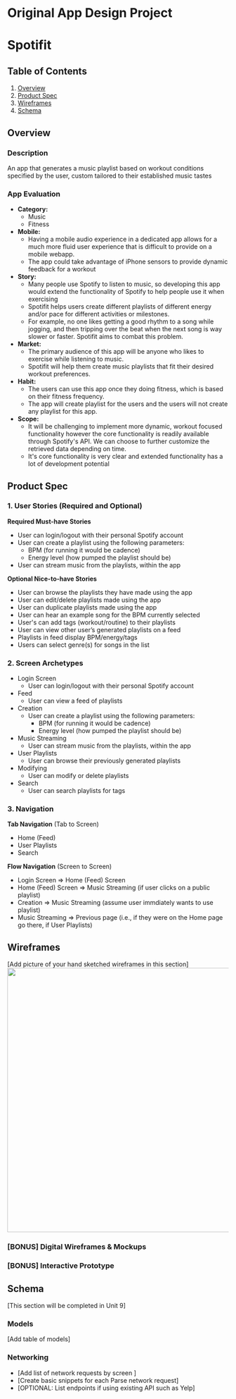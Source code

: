 Original App Design Project
===

# Spotifit

## Table of Contents
1. [Overview](#Overview)
1. [Product Spec](#Product-Spec)
1. [Wireframes](#Wireframes)
2. [Schema](#Schema)

## Overview
### Description
An app that generates a music playlist based on workout conditions specified by the user, custom tailored to their established music tastes

### App Evaluation
- **Category:** 
    - Music
    - Fitness
- **Mobile:**
    - Having a mobile audio experience in a dedicated app allows for a much more fluid user experience that is difficult to provide on a mobile webapp.
    - The app could take advantage of iPhone sensors to provide dynamic feedback for a workout
- **Story:**
    - Many people use Spotify to listen to music, so developing this app would extend the functionality of Spotify to help people use it when exercising
    - Spotifit helps users create different playlists of different energy and/or pace for different activities or milestones.
    - For example, no one likes getting a good rhythm to a song while jogging, and then tripping over the beat when the next song is way slower or faster. Spotifit aims to combat this problem.
- **Market:** 
    - The primary audience of this app will be anyone who likes to exercise while listening to music.
    - Spotifit will help them create music playlists that fit their desired workout preferences.
- **Habit:**
    - The users can use this app once they doing fitness, which is based on their fitness frequency. 
    - The app will create playlist for the users and the users will not create any playlist for this app. 
- **Scope:**
    - It will be challenging to implement more dynamic, workout focused functionality however the core functionality is readily available through Spotify's API. We can choose to further customize the retrieved data depending on time.
    - It's core functionality is very clear and extended functionality has a lot of development potential

## Product Spec

### 1. User Stories (Required and Optional)

**Required Must-have Stories**
* User can login/logout with their personal Spotify account
* User can create a playlist using the following parameters:
    * BPM (for running it would be cadence)
    * Energy level (how pumped the playlist should be)
* User can stream music from the playlists, within the app

**Optional Nice-to-have Stories**

* User can browse the playlists they have made using the app
* User can edit/delete playlists made using the app
* User can duplicate playlists made using the app
* User can hear an example song for the BPM currently selected
* User's can add tags (workout/routine) to their playlists
* User can view other user’s generated playlists on a feed
* Playlists in feed display BPM/energy/tags
* Users can select genre(s) for songs in the list

### 2. Screen Archetypes

* Login Screen
    * User can login/logout with their personal Spotify account
* Feed
    * User can view a feed of playlists
* Creation
    * User can create a playlist using the following parameters:
        * BPM (for running it would be cadence)
        * Energy level (how pumped the playlist should be)
* Music Streaming
    *  User can stream music from the playlists, within the app
* User Playlists
    * User can browse their previously generated playlists
* Modifying
    * User can modify or delete playlists
* Search
    * User can search playlists for tags

### 3. Navigation

**Tab Navigation** (Tab to Screen)

* Home (Feed)
* User Playlists
* Search

**Flow Navigation** (Screen to Screen)

* Login Screen
  => Home (Feed) Screen
* Home (Feed) Screen
   => Music Streaming (if user clicks on a public playlist)
* Creation
   => Music Streaming (assume user immdiately wants to use playlist)
* Music Streaming
  => Previous page (i.e., if they were on the Home page go there, if User Playlists)

## Wireframes
[Add picture of your hand sketched wireframes in this section]
<img src="YOUR_WIREFRAME_IMAGE_URL" width=600>

### [BONUS] Digital Wireframes & Mockups

### [BONUS] Interactive Prototype

## Schema 
[This section will be completed in Unit 9]
### Models
[Add table of models]
### Networking
- [Add list of network requests by screen ]
- [Create basic snippets for each Parse network request]
- [OPTIONAL: List endpoints if using existing API such as Yelp]
